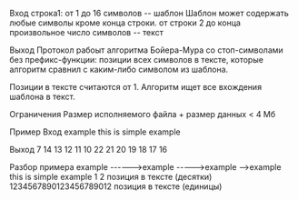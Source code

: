 Вход
строка1:
от 1 до 16 символов -- шаблон
Шаблон может содержать любые символы кроме конца строки.
от строки 2 до конца
произвольное число символов -- текст

Выход
Протокол рабоыт алгоритма Бойера-Мура со стоп-символами без префикс-функции:
позиции всех символов в тексте, которые алгоритм сравнил с каким-либо символом из шаблона.

Позиции в тексте считаются от 1.
Алгоритм ищет все вхождения шаблона в текст.

Ограничения
Размер исполняемого файла + размер данных < 4 Мб

Пример
Вход
example
this is simple example

Выход
7 14 13 12 11 10 22 21 20 19 18 17 16

Разбор примера
example
------>example
       ----->example
             -->example
this is simple example
         1         2    позиция в тексте (десятки)
1234567890123456789012  позиция в тексте (единицы)         
